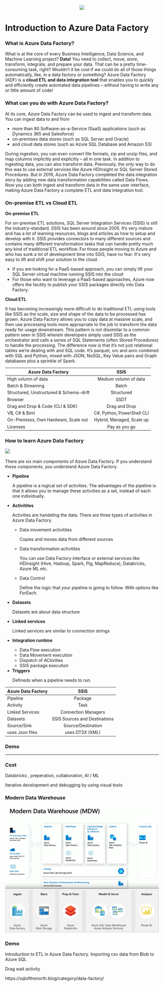 <p align="center"><img src="https://www.element61.be/sites/default/files/competence/Azure%20Factory/image%201.png" width="500"> </p>

<h1> <b>Introduction to Azure Data Factory </b></h1>

<h3> What is Azure Data Factory? </h3>

<p> What is at the core of every Business Intelligence, Data Science, and Machine Learning project? <b>Data!</b> You need to collect, move, store, transform, integrate, and prepare your data. That can be a pretty time-consuming task, right? Wouldn’t it be cool if we could do all of those things automatically, like, in a data factory or something? Azure Data Factory (ADF) is a <b>cloud  ETL and data integration tool</b> that enables you to quickly and efficiently create automated data pipelines – without having to write any or little amount of code!  </p>

<h3> What can you do with Azure Data Factory? </h3>

<p> At its core, Azure Data Factory can be used to ingest and transform data. You can ingest data to and from 
<ul> <li> more than 80 Software-as-a-Service (SaaS) applications (such as Dynamics 365 and Salesforce) </li>
  <li> on-premises data stores (such as SQL Server and Oracle) </li>
  <li> and cloud data stores (such as Azure SQL Database and Amazon S3) </li>
  </ul>

During ingestion, you can even convert file formats, zip and unzip files, and map columns implicitly and explicitly – all in one task. In addition to ingesting data, you can also transform data. Previously, the only way to do this was to use external services like Azure HDInsight or SQL Server Stored Procedures. But in 2019, Azure Data Factory completed the data integration story by adding new data transformation capabilities called Data Flows. Now you can both ingest and transform data in the same user interface, making Azure Data Factory a complete ETL and data integration tool. </p>

<h3> On-premise ETL vs Cloud ETL</h3>

<b> On-premise ETL </b>
<p> For on-premise ETL solutions, SQL Server Integration Services (SSIS) is still the industry-standard. SSIS has been around since 2005. It’s very mature and has a lot of learning resources, blogs and articles as how to setup and develop with it. SSIS provides connectors to many different sources and contains many different transformation tasks that can handle pretty much any kind of traditional ETL workflow. For those people moving to Azure and who has sunk a lot of development time into SSIS, have no fear. It's very easy to lift and shift your solution to the cloud.
<ul>
  <li> If you are looking for a PaaS-based approach, you can simply lift your SQL Server virtual machine running SSIS into the cloud </li>
  <li> For those who want to leverage a PaaS-based approaches, Azure now offers the facility to publish your SSIS packages directly into Data Factory. </li>
</ul>
 
 <b> Cloud ETL </b> 
  
<p> It has becoming increasingly more difficult to do traditional ETL using tools like SSIS as the scale, size and shape of the data to be processed has grown. Azure Data Factory allows you to copy data at massive scale, and then use processing tools more appropriate to the job to transform the data ready for usage downstream. This pattern is not dissimilar to a common pattern seen in SSIS wherein developers simply used SSIS as the orchestrator and calls a series of SQL Statements (often Stored Procedures) to handle the processing. The difference now is that it’s not just relational tables we’re dealing with and SQL code. It’s parquet, orc and avro combined with SQL and Python, mixed with JSON, NoSQL, Key Value pairs and Graph databases plus a sprinkle of Spark. 

  | Azure Data Factory     | SSIS     |
| ------------- |:-------------:|
| High volumn of data | Medium volumn of data|
| Batch & Streaming | Batch    |
| Structured, Unstructured & Schema-drift | Structured       |
| Browser  |SSDT        |
| Drag and Drop & Code (CLI & SDK)  | Drag and Drop       |
| VB, C# & Biml  |C#, Python, PowerShell CLI| 
| On-Premises, Own Hardware, Scale out  |Hybrid, Managed, Scale up | 
| Licenses  |Pay as you go | 

  <h3> How to learn Azure Data Factory </h3> 
  
  <img src="https://www.cathrinewilhelmsen.net/scribbles/wp-content/uploads/2019/11/CathrineWilhelmsenBeginnersGuidetoAzureDataFactory03_Components-1.png">
  <p> There are six main components of Azure Data Factory. If you understand these components, you understand Azure Data Factory. </p>
  
  <ul> 
  <li> <b>Pipeline </b></li>
  <p> A pipeline is a logical set of activities. The advantages of the pipeline is that it allows you to manage these activities as a set, instead of each one individually. </p>
  <li> <b>Activitites </b></li>
  <p> Activities are handeling the data. There are three types of activities in Azure Data Factory. 
    <ul>
      <li> Data movement activitites</li>
      <p> Copies and moves data from different sources </p>
      <li> Data transformation activitites</li>
      <p> You can use Data Factory interface or external services like HDinsight (Hive, Hadoop, Spark, Pig, MapReduce), Databricks, Azure ML etc. 
      <li> Data Control</li>
      <p> Define the logic that your pipeline is going to follow. With options like ForEach. </p>
  </ul>   
    <li> <b>Datasets </b></li>
  <p> Datasets are about data structure </p>
  <li> <b>Linked services </b></li>
  <p> Linked services are similar to connection strings </p>
   <li> <b>Integration runtime </b></li>
  <ul>
    <li> Data Flow execution </li>
    <li> Data Movement execution </li>
    <li> Dispatch of ACtivities </li>
    <li> SSIS package execution </li>
  </ul>
  <li> <b>Triggers </b></li>
  <p> Defineds when a pipeline needs to run.</p>
  </ul>

  
  
  
  | Azure Data Factory     | SSIS     |
| ------------- |:-------------:|
| Pipeline  | Package|
| Activity   | Task     |
| Linked Services | Connection Managers       |
| Datasets  |SSIS Sources and Destinations        |
| Source/Sink   |Source/Destination       |
| uses Json files  |uses DTSX (XML)| 
  
  
  
  <h3> Demo </h3>
  
  
  
  <hr>
  
  


<h3> Cost </h3>


<p> Databricks , preperation, collaboration, AI / ML </p>



Iterative development and debugging by using visual tools













<h3> Modern Data Warehouse</h3>

<img src="https://raw.githubusercontent.com/MarcusMLarsson/Azure-Data-Factory-Demo/master/source/img.PNG">
<img src="https://raw.githubusercontent.com/MarcusMLarsson/Azure-Data-Factory-Demo/master/source/img1.PNG">




<h3> Demo </h3>

<p> Introduction to ETL in Azure Data Factory. Importing csv data from Blob to Azure SQL </p>

<p>Drag wait activity</p>


<p> https://sqlofthenorth.blog/category/data-factory/ </p>
